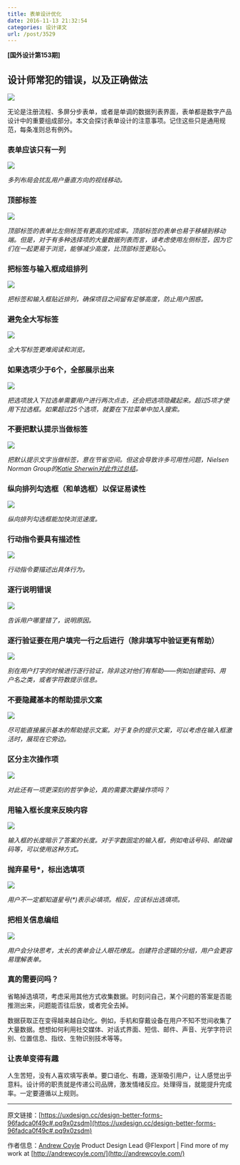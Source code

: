 ```yaml
---
title: 表单设计优化
date: 2016-11-13 21:32:54
categories: 设计译文
url: /post/3529
---
```


**[国外设计第153期]**

## 设计师常犯的错误，以及正确做法

![](https://storageapi.fleek.co/0a3a8890-e65e-47ce-93d7-0442b9209d38-bucket/blog/posts/2016-11/11-07/1-LJ0JHTq5_k1u23Fl9XTNmA.jpeg)

无论是注册流程、多屏分步表单，或者是单调的数据列表界面，表单都是数字产品设计中的重要组成部分。本文会探讨表单设计的注意事项。记住这些只是通用规范，每条准则总有例外。

### 表单应该只有一列

![](https://storageapi.fleek.co/0a3a8890-e65e-47ce-93d7-0442b9209d38-bucket/blog/posts/2016-11/11-07/1-XhzxeTnAuWoaeJmlPBP0bw.jpeg)

*多列布局会扰乱用户垂直方向的视线移动。*

### 顶部标签

![](https://storageapi.fleek.co/0a3a8890-e65e-47ce-93d7-0442b9209d38-bucket/blog/posts/2016-11/11-07/1-tnR_OXAKMJW8S9cqRy416A.jpeg)

*顶部标签的表单比左侧标签有更高的完成率。顶部标签的表单也易于移植到移动端。但是，对于有多种选择项的大量数据列表而言，请考虑使用左侧标签，因为它们在一起更易于浏览，能够减少高度，比顶部标签更贴心。*

### 把标签与输入框成组排列

![](https://storageapi.fleek.co/0a3a8890-e65e-47ce-93d7-0442b9209d38-bucket/blog/posts/2016-11/11-07/1-obwyjb54NCWy3sOPfm2WEg.jpeg)

*把标签和输入框贴近排列，确保项目之间留有足够高度，防止用户困惑。*

### 避免全大写标签

![](https://storageapi.fleek.co/0a3a8890-e65e-47ce-93d7-0442b9209d38-bucket/blog/posts/2016-11/11-07/1-w6nZOf5pZSha6FoWu3YtRw.jpeg)

*全大写标签更难阅读和浏览。*

### 如果选项少于6个，全部展示出来

![](https://storageapi.fleek.co/0a3a8890-e65e-47ce-93d7-0442b9209d38-bucket/blog/posts/2016-11/11-07/1-LJ0JHTq5_k1u23Fl9XTNmA.jpeg)

*把选项放入下拉选单需要用户进行两次点击，还会把选项隐藏起来。超过5项才使用下拉选框。如果超过25个选项，就要在下拉菜单中加入搜索。*

### 不要把默认提示当做标签

![](https://storageapi.fleek.co/0a3a8890-e65e-47ce-93d7-0442b9209d38-bucket/blog/posts/2016-11/11-07/1-XvUnJwHtQhJ3Wl8Apj9lhQ.jpeg)

*把默认提示文字当做标签，意在节省空间。但这会导致许多可用性问题，Nielsen Norman Group的[Katie Sherwin对此作过总结](https://www.nngroup.com/articles/form-design-placeholders/)。*

### 纵向排列勾选框（和单选框）以保证易读性

![](https://storageapi.fleek.co/0a3a8890-e65e-47ce-93d7-0442b9209d38-bucket/blog/posts/2016-11/11-07/1-VLqTEZP8OrH24FooksePbQ.jpeg)

*纵向排列勾选框能加快浏览速度。*

### 行动指令要具有描述性

![](https://storageapi.fleek.co/0a3a8890-e65e-47ce-93d7-0442b9209d38-bucket/blog/posts/2016-11/11-07/1-x5Pd-IP-Z4Mf5TqZnJU2Yw.jpeg)

*行动指令要描述出具体行为。*

### 逐行说明错误

![](https://storageapi.fleek.co/0a3a8890-e65e-47ce-93d7-0442b9209d38-bucket/blog/posts/2016-11/11-07/1-xEJu91MpUlUblEfGbIQVhw.jpeg)

*告诉用户哪里错了，说明原因。*

### 逐行验证要在用户填完一行之后进行（除非填写中验证更有帮助）

![](https://storageapi.fleek.co/0a3a8890-e65e-47ce-93d7-0442b9209d38-bucket/blog/posts/2016-11/11-07/1-IvQg8ovqOJTjX1Tl6yMR0w.jpeg)

*别在用户打字的时候进行逐行验证，除非这对他们有帮助——例如创建密码、用户名之类，或者字符数提示信息。*

### 不要隐藏基本的帮助提示文案

![](https://storageapi.fleek.co/0a3a8890-e65e-47ce-93d7-0442b9209d38-bucket/blog/posts/2016-11/11-07/1-BA2sPvjZq7a9BlbNFcqslg.jpeg)

*尽可能直接展示基本的帮助提示文案。对于复杂的提示文案，可以考虑在输入框激活时，展现在它旁边。*

### 区分主次操作项

![](https://storageapi.fleek.co/0a3a8890-e65e-47ce-93d7-0442b9209d38-bucket/blog/posts/2016-11/11-07/1-PvvS04bY3ryTNFDirjPbdA.jpeg)

*对此还有一项更深刻的哲学争论，真的需要次要操作项吗？*

### 用输入框长度来反映内容

![](https://storageapi.fleek.co/0a3a8890-e65e-47ce-93d7-0442b9209d38-bucket/blog/posts/2016-11/11-07/1-3rOjyzcj68Dm7badROWuxg.jpeg)

*输入框的长度暗示了答案的长度。对于字数固定的输入框，例如电话号码、邮政编码等，可以使用这种方式。*

### 抛弃星号*，标出选填项

![](https://storageapi.fleek.co/0a3a8890-e65e-47ce-93d7-0442b9209d38-bucket/blog/posts/2016-11/11-07/1-riNfOVAxTChvaQ29n-6IPQ.jpeg)

*用户不一定都知道星号(\*)表示必填项。相反，应该标出选填项。*

### 把相关信息编组

![](https://storageapi.fleek.co/0a3a8890-e65e-47ce-93d7-0442b9209d38-bucket/blog/posts/2016-11/11-07/1-nmeMIuW7csU9uVTB9BIBTg.jpeg)

*用户会分块思考，太长的表单会让人眼花缭乱。创建符合逻辑的分组，用户会更容易理解表单。*

### 真的需要问吗？

省略掉选填项，考虑采用其他方式收集数据。时刻问自己，某个问题的答案是否能推测出来，问题能否往后放，或者完全去掉。

数据获取正在变得越来越自动化。例如，手机和穿戴设备在用户不知不觉间收集了大量数据。想想如何利用社交媒体、对话式界面、短信、邮件、声音、光学字符识别、位置信息、指纹、生物识别技术等等。

### 让表单变得有趣

人生苦短，没有人喜欢填写表单。要口语化、有趣，逐渐吸引用户，让人感觉出乎意料。设计师的职责就是传递公司品牌，激发情绪反应。处理得当，就能提升完成率。一定要遵循以上规则。

---

原文链接：[https://uxdesign.cc/design-better-forms-96fadca0f49c#.pq9x0zsdm](https://uxdesign.cc/design-better-forms-96fadca0f49c#.pq9x0zsdm)

作者信息：[Andrew Coyle](https://uxdesign.cc/@CoyleAndrew)
Product Design Lead @Flexport | Find more of my work at [http://andrewcoyle.com/](http://andrewcoyle.com/)